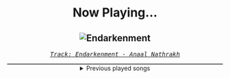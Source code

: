 <div align="center"> 
<h1>Now Playing...</h1>

![Endarkenment](https://i.scdn.co/image/ab67616d00001e025e7d025a3cff8c279c8c1191)
--
_<samp><a href="https://open.spotify.com/track/3BNourqkaWoTaHoxS2LFfO">Track: Endarkenment - Anaal Nathrakh</a></samp>_

<div style="border: 1px #4B5054 solid"></div>
<details>
  <summary>
    Previous played songs
  </summary>
  <table>
    <thead>
      <tr>
        <th>
          Artist
        </th>
        <th>
          Song
        </th>
        <th>
          Link
        </th>
      </tr>
    </thead>
    <tbody>
      <tr><td>Anaal Nathrakh</td><td>Endarkenment</td><td><a href="https://open.spotify.com/track/3BNourqkaWoTaHoxS2LFfO">https://open.spotify.com/track/3BNourqkaWoTaHoxS2LFfO</a></td></tr><tr><td>Ingested</td><td>Impending Dominance</td><td><a href="https://open.spotify.com/track/2o4kpCx4JnNk65gZepC7S1">https://open.spotify.com/track/2o4kpCx4JnNk65gZepC7S1</a></td></tr><tr><td>Hyro The Hero</td><td>FU2 (feat. AJ Channer of Fire From The Gods)</td><td><a href="https://open.spotify.com/track/5yLQ9epAVnt9Tx19izzDI5">https://open.spotify.com/track/5yLQ9epAVnt9Tx19izzDI5</a></td></tr><tr><td>Upon A Burning Body</td><td>A New Responsibility</td><td><a href="https://open.spotify.com/track/3zbxWnJmnyx21pNE480g6G">https://open.spotify.com/track/3zbxWnJmnyx21pNE480g6G</a></td></tr><tr><td>Gojira</td><td>Silvera</td><td><a href="https://open.spotify.com/track/6TubvpDV05llddNR8d2JNP">https://open.spotify.com/track/6TubvpDV05llddNR8d2JNP</a></td></tr><tr><td>Thorr</td><td>Music City</td><td><a href="https://open.spotify.com/track/7s5sVkFyVoeMxa4ottp1xd">https://open.spotify.com/track/7s5sVkFyVoeMxa4ottp1xd</a></td></tr><tr><td>Thorr</td><td>Rising Tide</td><td><a href="https://open.spotify.com/track/3ONIIRMFr0tdIphM6sOQZP">https://open.spotify.com/track/3ONIIRMFr0tdIphM6sOQZP</a></td></tr><tr><td>Thorr</td><td>Burner</td><td><a href="https://open.spotify.com/track/5LFu18gEwxSLK1TVPZPAtF">https://open.spotify.com/track/5LFu18gEwxSLK1TVPZPAtF</a></td></tr><tr><td>Thorr</td><td>Cage Match</td><td><a href="https://open.spotify.com/track/1UxIgB3ABGx5ZbU4ju9OCW">https://open.spotify.com/track/1UxIgB3ABGx5ZbU4ju9OCW</a></td></tr><tr><td>Thorr</td><td>Shakenbake</td><td><a href="https://open.spotify.com/track/4bP2vGn9QuCbCAi2UPimq9">https://open.spotify.com/track/4bP2vGn9QuCbCAi2UPimq9</a></td></tr><tr><td>Thorr</td><td>Shift</td><td><a href="https://open.spotify.com/track/0HSxEhdzC8kqyfMtT3M45d">https://open.spotify.com/track/0HSxEhdzC8kqyfMtT3M45d</a></td></tr><tr><td>Thorr</td><td>Low</td><td><a href="https://open.spotify.com/track/6L5mu3nWVawWB7FL1ihp9k">https://open.spotify.com/track/6L5mu3nWVawWB7FL1ihp9k</a></td></tr><tr><td>Thorr</td><td>Spiral</td><td><a href="https://open.spotify.com/track/0mzaMoEHyTDie0uy6a6Ret">https://open.spotify.com/track/0mzaMoEHyTDie0uy6a6Ret</a></td></tr><tr><td>Thorr</td><td>Overlord</td><td><a href="https://open.spotify.com/track/0LcLt46WTqDzX2S6cX4Ukl">https://open.spotify.com/track/0LcLt46WTqDzX2S6cX4Ukl</a></td></tr><tr><td>Metallica</td><td>Enter Sandman</td><td><a href="https://open.spotify.com/track/5sICkBXVmaCQk5aISGR3x1">https://open.spotify.com/track/5sICkBXVmaCQk5aISGR3x1</a></td></tr><tr><td>Phoenix Music</td><td>All We've Got</td><td><a href="https://open.spotify.com/track/4QtojbsAuFxbgR4QSAuLfw">https://open.spotify.com/track/4QtojbsAuFxbgR4QSAuLfw</a></td></tr><tr><td>Rok Nardin</td><td>Where Is Your God Now</td><td><a href="https://open.spotify.com/track/3ovtITup4WcZtgDjW7nWZR">https://open.spotify.com/track/3ovtITup4WcZtgDjW7nWZR</a></td></tr><tr><td>Phoenix Music</td><td>We Are Skyguards</td><td><a href="https://open.spotify.com/track/56ufo0eRN53vyUTsfpBao8">https://open.spotify.com/track/56ufo0eRN53vyUTsfpBao8</a></td></tr><tr><td>Rok Nardin</td><td>The Devil</td><td><a href="https://open.spotify.com/track/7GLGi9WLYbvnxA6fjZUsOy">https://open.spotify.com/track/7GLGi9WLYbvnxA6fjZUsOy</a></td></tr><tr><td>From Fall to Spring</td><td>BR4INFCK</td><td><a href="https://open.spotify.com/track/7mizCvYsKdmO3JZzTytoZQ">https://open.spotify.com/track/7mizCvYsKdmO3JZzTytoZQ</a></td></tr>
    </tbody>
  </table>
</details>

</div>
